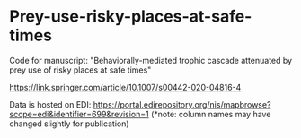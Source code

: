# Prey-use-risky-places-at-safe-times
Code for manuscript: "Behaviorally-mediated trophic cascade attenuated by prey use of risky places at safe times"

https://link.springer.com/article/10.1007/s00442-020-04816-4

Data is hosted on EDI: https://portal.edirepository.org/nis/mapbrowse?scope=edi&identifier=699&revision=1 (*note: column names may have changed slightly for publication) 
